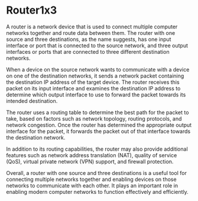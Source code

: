 # Router1x3
A router is a network device that is used to connect multiple computer networks together and route data between them. The router with one source and three destinations, as the name suggests, has one input interface or port that is connected to the source network, and three output interfaces or ports that are connected to three different destination networks.

When a device on the source network wants to communicate with a device on one of the destination networks, it sends a network packet containing the destination IP address of the target device. The router receives this packet on its input interface and examines the destination IP address to determine which output interface to use to forward the packet towards its intended destination.

The router uses a routing table to determine the best path for the packet to take, based on factors such as network topology, routing protocols, and network congestion. Once the router has determined the appropriate output interface for the packet, it forwards the packet out of that interface towards the destination network.

In addition to its routing capabilities, the router may also provide additional features such as network address translation (NAT), quality of service (QoS), virtual private network (VPN) support, and firewall protection.

Overall, a router with one source and three destinations is a useful tool for connecting multiple networks together and enabling devices on those networks to communicate with each other. It plays an important role in enabling modern computer networks to function effectively and efficiently.
